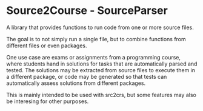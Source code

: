 # Source2Course - SourceParser

A library that provides functions to run code from one or more source files.

The goal is to not simply run a single file, but to combine functions from different
files or even packages.

One use case are exams or assignments from a programming course,
where students hand in solutions for tasks that are automatically parsed and tested.
The solutions may be extracted from source files to execute them in a different package,
or code may be generated so that tests can automatically assess solutions from different
packages.

This is mainly intended to be used with src2crs, but some features
may also be interesing for other purposes.
